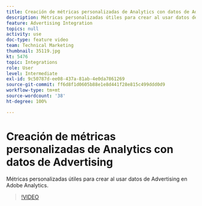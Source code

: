 ```yaml
---
title: Creación de métricas personalizadas de Analytics con datos de Advertising
description: Métricas personalizadas útiles para crear al usar datos de Advertising en Adobe Analytics.
feature: Advertising Integration
topics: null
activity: use
doc-type: feature video
team: Technical Marketing
thumbnail: 35119.jpg
kt: 5476
topic: Integrations
role: User
level: Intermediate
exl-id: 9c50787d-ee08-437a-81ab-4e0da7861269
source-git-commit: ff6d8f1d0605b88e1e8d441f28e815c499ddd0d9
workflow-type: tm+mt
source-wordcount: '38'
ht-degree: 100%

---
```


# Creación de métricas personalizadas de Analytics con datos de Advertising 

Métricas personalizadas útiles para crear al usar datos de Advertising en Adobe Analytics.

>[!VIDEO](https://video.tv.adobe.com/v/35119/?quality=12&learn=on)
